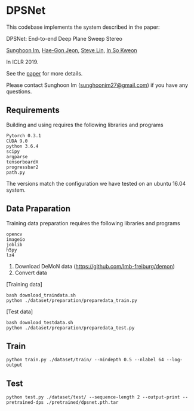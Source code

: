 # DPSNet

This codebase implements the system described in the paper:

DPSNet: End-to-end Deep Plane Sweep Stereo

[Sunghoon Im](https://sunghoonim.github.io/), [Hae-Gon Jeon](https://sites.google.com/site/hgjeoncv/), [Steve Lin](https://www.microsoft.com/en-us/research/people/stevelin/), [In So Kweon](http://rcv.kaist.ac.kr/)

In ICLR 2019.

See the [paper](https://openreview.net/pdf?id=ryeYHi0ctQ) for more details. 

Please contact Sunghoon Im (sunghoonim27@gmail.com) if you have any questions.


## Requirements

Building and using requires the following libraries and programs

    Pytorch 0.3.1
    CUDA 9.0
    python 3.6.4
    scipy
    argparse
    tensorboardX
    progressbar2
    path.py
    
The versions match the configuration we have tested on an ubuntu 16.04 system.

## Data Praparation 

Training data preparation requires the following libraries and programs

    opencv
    imageio
    joblib
    h5py
    lz4
    
1. Download DeMoN data (https://github.com/lmb-freiburg/demon)
2. Convert data

[Training data]
    
```
bash download_traindata.sh
python ./dataset/preparation/preparedata_train.py
```

[Test data]
    
```
bash download_testdata.sh
python ./dataset/preparation/preparedata_test.py
```
    
## Train
```
python train.py ./dataset/train/ --mindepth 0.5 --nlabel 64 --log-output
```

## Test
```
python test.py ./dataset/test/ --sequence-length 2 --output-print --pretrained-dps ./pretrained/dpsnet.pth.tar
```
